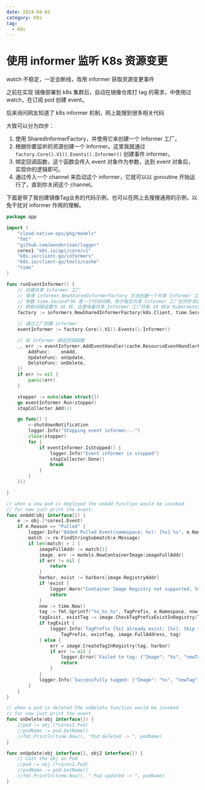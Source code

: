 ```yaml
---
date: 2024-04-01
category: K8s
tag:
  - K8s
---
```


# 使用 informer 监听 K8s 资源变更

watch 不稳定，一定会断线，改用 informer 获取资源变更事件

<!-- more -->

之前在实现 镜像部署到 k8s 集群后，自动在镜像仓库打 tag 的需求，中使用过 watch，在订阅 pod 创建 event。

后来询问网友知道了 k8s informer 机制，网上能搜到很多相关代码

大致可以分为四步：

1. 使用 SharedInformerFactory，并使用它来创建一个 Informer 工厂。
2. 根据你要监听的资源创建一个 Informer。这里我就通过 `factory.Core().V1().Events().Informer()` 创建事件 informer。
3. 绑定回调函数，这个函数会传入 event 对象作为参数，达到 event 对象后，实现你的逻辑即可。
4. 通过传入一个 channel 来启动这个 informer，它就可以以 goroutine 开始运行了，直到你关闭这个 channel。

下面是带了我创建镜像Tag业务的代码示例，也可以在网上去搜搜通用的示例，以免干扰对 informer 作用的理解。

```go
package app

import (
	"cloud-native-ops/pkg/models"
	"fmt"
	"github.com/wonderivan/logger"
	corev1 "k8s.io/api/core/v1"
	"k8s.io/client-go/informers"
	"k8s.io/client-go/tools/cache"
	"time"
)

func runEventInformer() {
	// 创建共享 Informer 工厂
	// 使用 informer.NewSharedInformerFactory 方法创建一个共享 Informer 工厂。
	// 参数 time.Second*30 是一个时间间隔，用于指定共享 Informer 工厂在同步资源时的刷新间隔。
	// 刷新间隔设置为 10 秒，这意味着共享 Informer 工厂将每 10 秒从 Kubernetes API 中同步一次资源的状态。
	factory := informers.NewSharedInformerFactory(k8s.Client, time.Second*10)

	// 通过工厂创建 informer
	eventInformer := factory.Core().V1().Events().Informer()

	// 给 informer 绑定回调函数
	_, err := eventInformer.AddEventHandler(cache.ResourceEventHandlerFuncs{
		AddFunc:    onAdd,
		UpdateFunc: onUpdate,
		DeleteFunc: onDelete,
	})
	if err != nil {
		panic(err)
	}

	stopper := make(chan struct{})
	go eventInformer.Run(stopper)
	stopCollecter.Add(1)

	go func() {
		<-shutdownNotification
		logger.Info("Stopping event informer...")
		close(stopper)
		for {
			if eventInformer.IsStopped() {
				logger.Info("Event informer is stopped")
				stopCollecter.Done()
				break
			}
		}
	}()

}

// when a new pod is deployed the onAdd function would be invoked
// for now just print the event.
func onAdd(obj interface{}) {
	e := obj.(*corev1.Event)
	if e.Reason == "Pulled" {
		logger.Info("Added Pulled Event(namespace: %s): [%v] %s", e.Namespace, e.LastTimestamp.Time, e.Message)
		match := re.FindStringSubmatch(e.Message)
		if len(match) > 1 {
			imageFullAddr := match[1]
			image, err := models.NewContainerImage(imageFullAddr)
			if err != nil {
				return
			}
			harbor, exist := harbors[image.RegistryAddr]
			if !exist {
				logger.Warn("Container Image Registry not supported, %s", image.RegistryAddr)
				return
			}
			now := time.Now()
			tag := fmt.Sprintf("%s_%s_%s", TagPrefix, e.Namespace, now.Format("20060102-150405"))
			tagExist, existTag := image.CheckTagPrefixExistInRegistry(TagPrefix, harbor)
			if tagExist {
				logger.Info(`TagPrefix [%s] already exist: [%s]. Skip tag task: {"Image": "%s", "newTag": "%s"}`,
					TagPrefix, existTag, image.FullAddress, tag)
			} else {
				err = image.CreateTagInRegistry(tag, harbor)
				if err != nil {
					logger.Error(`Failed to tag: {"Image": "%s", "newTag": "%s", "err": "%v"}`, image.FullAddress, tag, err)
					return
				}
			}
			logger.Info(`Successfully tagged: {"Image": "%s", "newTag": "%s"}`, image.FullAddress, tag)
		}
	}
}

// when a pod is deleted the onDelete function would be invoked
// for now just print the event
func onDelete(obj interface{}) {
	//pod := obj.(*corev1.Pod)
	//podName := pod.GetName()
	//fmt.Println(time.Now(), "Pod deleted -> ", podName)
}

func onUpdate(obj interface{}, obj2 interface{}) {
	// Cast the obj as Pod
	//pod := obj.(*corev1.Pod)
	//podName := pod.GetName()
	//fmt.Println(time.Now(), " Pod updated -> ", podName)
}

```
